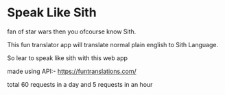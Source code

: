 # Speak Like Sith

fan of star wars then you ofcourse know Sith.

This fun translator app will translate normal plain english to Sith Language.

So lear to speak like sith with this web app

made using API:- https://funtranslations.com/

total 60 requests in a day and 5 requests in an hour